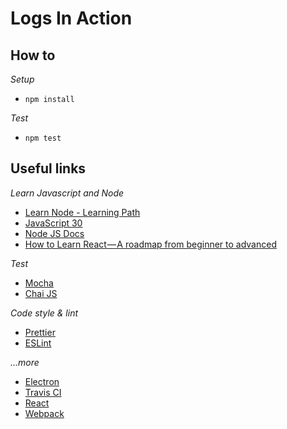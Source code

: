# Logs In Action

## How to
*Setup*
* `npm install`

*Test*
* `npm test`


## Useful links

*Learn Javascript and Node*
- [Learn Node - Learning Path](https://developer.ibm.com/series/learn-node-learning-path)
- [JavaScript 30](https://javascript30.com)
- [Node JS Docs](https://nodejs.org/docs)
- [How to Learn React — A roadmap from beginner to advanced](https://medium.freecodecamp.org/learning-react-roadmap-from-scratch-to-advanced-bff7735531b6)

*Test*
- [Mocha](https://mochajs.org)
- [Chai JS](https://www.chaijs.com)

*Code style & lint*
- [Prettier](https://prettier.io)
- [ESLint](https://eslint.org)

*...more*
- [Electron](https://electronjs.org/)
- [Travis CI](https://docs.travis-ci.com)
- [React](https://reactjs.org/docs/getting-started.html)
- [Webpack](https://webpack.js.org/)
